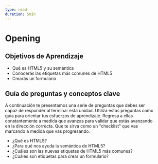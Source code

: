 ```yaml
---
type: read
duration: 5min
---
```


# Opening

## Objetivos de Aprendizaje

- Qué es HTML5 y su semántica
- Conocerás las etiquetas más comunes de HTML5
- Crearás un formulario

## Guía de preguntas y conceptos clave

A continuación te presentamos una serie de preguntas que debes ser capaz de
responder al terminar esta unidad. Utiliza estas preguntas como guía para
orientar tus esfuerzos de aprendizaje. Regresa a ellas constantemente a
medida que avanzas para validar que estás avanzando en la dirección correcta.
Que te sirva como un "checklist" que vas marcando a medida que vas progresando.

- ¿Qué es HTML5?
- ¿Para qué nos ayuda la semántica de HTML5?
- ¿Cuáles son las nuevas etiquetas de HTML5 más comunes?
- ¿Cuáles son etiquetas para crear un formulario?

